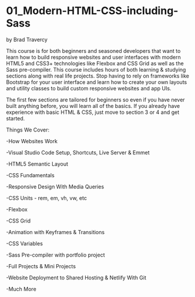 # 01_Modern-HTML-CSS-including-Sass
by Brad Travercy


This course is for both beginners and seasoned developers that want to learn how to build responsive websites and user interfaces with modern HTML5 and CSS3+ technologies like Flexbox and CSS Grid as well as the Sass pre-compiler. This course includes hours of both learning & studying sections along with real life projects. Stop having to rely on frameworks like Bootstrap for your user interface and learn how to create your own layouts and utility classes to build custom responsive websites and app UIs.

The first few sections are tailored for beginners so even if you have never built anything before, you will learn all of the basics. If you already have experience with basic HTML & CSS, just move to section 3 or 4 and get started.

Things We Cover:

-How Websites Work

-Visual Studio Code Setup, Shortcuts, Live Server & Emmet

-HTML5 Semantic Layout

-CSS Fundamentals

-Responsive Design With Media Queries

-CSS Units - rem, em, vh, vw, etc

-Flexbox

-CSS Grid

-Animation with Keyframes & Transitions

-CSS Variables

-Sass Pre-compiler with portfolio project

-Full Projects & Mini Projects

-Website Deployment to Shared Hosting & Netlify With Git

-Much More
